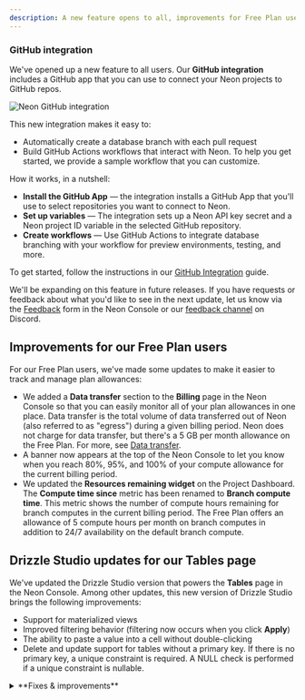 ```yaml
---
description: A new feature opens to all, improvements for Free Plan users, and Drizzle Studio updates 
---
```


### GitHub integration

We've opened up a new feature to all users. Our **GitHub integration** includes a GitHub app that you can use to connect your Neon projects to GitHub repos.

![Neon GitHub integration](/docs/relnotes/github_integration.png)

This new integration makes it easy to:

- Automatically create a database branch with each pull request
- Build GitHub Actions workflows that interact with Neon. To help you get started, we provide a sample workflow that you can customize.

How it works, in a nutshell:

- **Install the GitHub App** &#8212; the integration installs a GitHub App that you'll use to select repositories you want to connect to Neon.
- **Set up variables** &#8212; The integration sets up a Neon API key secret and a Neon project ID variable in the selected GitHub repository.
- **Create workflows** &#8212; Use GitHub Actions to integrate database branching with your workflow for preview environments, testing, and more.

To get started, follow the instructions in our [GitHub Integration](/docs/guides/neon-github-integration) guide.

We'll be expanding on this feature in future releases. If you have requests or feedback about what you'd like to see in the next update, let us know via the [Feedback](https://console.neon.tech/app/projects?modal=feedback) form in the Neon Console or our [feedback channel](https://discord.com/channels/1176467419317940276/1176788564890112042) on Discord.

## Improvements for our Free Plan users

For our Free Plan users, we've made some updates to make it easier to track and manage plan allowances:

- We added a **Data transfer** section to the **Billing** page in the Neon Console so that you can easily monitor all of your plan allowances in one place. Data transfer is the total volume of data transferred out of Neon (also referred to as "egress") during a given billing period. Neon does not charge for data transfer, but there's a 5 GB per month allowance on the Free Plan. For more, see [Data transfer](/docs/introduction/usage-metrics#data-transfer).
- A banner now appears at the top of the Neon Console to let you know when you reach 80%, 95%, and 100% of your compute allowance for the current billing period.
- We updated the **Resources remaining widget** on the Project Dashboard. The **Compute time since** metric has been renamed to **Branch compute time**. This metric shows the number of compute hours remaining for branch computes in the current billing period. The Free Plan offers an allowance of 5 compute hours per month on branch computes in addition to 24/7 availability on the default branch compute.

## Drizzle Studio updates for our Tables page 

We've updated the Drizzle Studio version that powers the **Tables** page in the Neon Console. Among other updates, this new version of Drizzle Studio brings the following improvements:
  - Support for materialized views
  - Improved filtering behavior (filtering now occurs when you click **Apply**)
  - The ability to paste a value into a cell without double-clicking
  - Delete and update support for tables without a primary key. If there is no primary key, a unique constraint is required. A NULL check is performed if a unique constraint is nullable.

<details>
<summary>**Fixes & improvements**</summary>

- A new **Logical replication** page is now available under **Settings** in the Neon Console. This is where you can enable logical replication for your Neon project. Neon's logical replication feature lets you stream data from Neon to external data platforms and services. For more, see [Get started with logical replication](/docs/guides/logical-replication-guide).
- Resolved a problem with the [Neon Vercel Integration](/docs/guides/vercel) where enabling [automatic branch deletion](/docs/guides/vercel#automatic-deletion) resulted in the unintended removal of a preview branch after the branch was renamed via the Neon Console. Please be aware that renaming preview branches created by the Neon Vercel Integration before this release could still result in automatic branch deletion if that feature is enabled.
- We added a warning to the **Settings** &#8594; **Storage** page. The warning appears when you select a history retention period greater than 1 day. Your project's history is a log of changes (inserts, updates, and deletes). It enables features like point-in-time restore and time travel connections. However, it can also increase your project's storage, depending on the amount of data changes and how much history you keep. For more, see [Storage](/docs/introduction/usage-metrics#storage).
</details>
